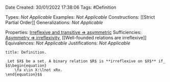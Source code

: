 <div class="topSpace"></div>

Date Created: 30/01/2022 17:38:06
Tags: #Definition

Types: _Not Applicable_
Examples: _Not Applicable_
Constructions: [[Strict Partial Order]]
Generalizations: _Not Applicable_

Properties: [Irreflexive and transitive $\Rightarrow$ asymmetric](Irreflexive%20and%20transitive%20implies%20asymmetric.md)
Sufficiencies: [Asymmetry $\Rightarrow$ irreflexivity](Asymmetry%20implies%20irreflexivity.md), [[Well-founded relations are irreflexive]]
Equivalences: _Not Applicable_
Justifications: _Not Applicable_

``` ad-Definition
title: Definition.

_Let $X$ be a set. A binary relation $R$ is **irreflexive on $X$** if_
$$\begin{equation}
    \fa x\in X:\lnot xRx.
\end{equation}$$

```
